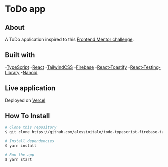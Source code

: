 # ToDo app
## About

A ToDo application inspired to this [Frontend Mentor challenge](https://www.frontendmentor.io/challenges/todo-app-Su1_KokOW).

## Built with

-[TypeScript](https://www.typescriptlang.org/)
-[React](https://reactjs.org/)
-[TailwindCSS](https://tailwindcss.com/)
-[Firebase](https://firebase.google.com/)
-[React-Toastify](https://fkhadra.github.io/react-toastify/introduction)
-[React-Testing-Library](https://testing-library.com/docs/react-testing-library/intro/)
-[Nanoid](https://github.com/ai/nanoid)

## Live application

Deployed on [Vercel](https://todo-typescript-firebase-tailwind.vercel.app/)

## How To Install

```bash
# Clone this repository
$ git clone https://github.com/alessioitalo/todo-typescript-firebase-tailwind.git

# Install dependencies
$ yarn install

# Run the app
$ yarn start
```
